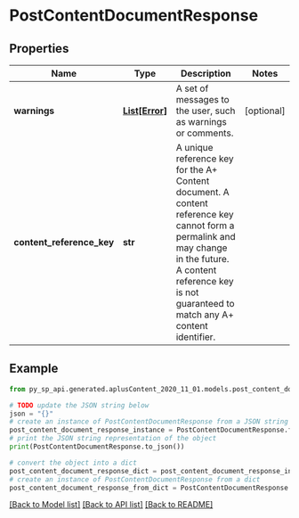 # PostContentDocumentResponse


## Properties

Name | Type | Description | Notes
------------ | ------------- | ------------- | -------------
**warnings** | [**List[Error]**](Error.md) | A set of messages to the user, such as warnings or comments. | [optional] 
**content_reference_key** | **str** | A unique reference key for the A+ Content document. A content reference key cannot form a permalink and may change in the future. A content reference key is not guaranteed to match any A+ content identifier. | 

## Example

```python
from py_sp_api.generated.aplusContent_2020_11_01.models.post_content_document_response import PostContentDocumentResponse

# TODO update the JSON string below
json = "{}"
# create an instance of PostContentDocumentResponse from a JSON string
post_content_document_response_instance = PostContentDocumentResponse.from_json(json)
# print the JSON string representation of the object
print(PostContentDocumentResponse.to_json())

# convert the object into a dict
post_content_document_response_dict = post_content_document_response_instance.to_dict()
# create an instance of PostContentDocumentResponse from a dict
post_content_document_response_from_dict = PostContentDocumentResponse.from_dict(post_content_document_response_dict)
```
[[Back to Model list]](../README.md#documentation-for-models) [[Back to API list]](../README.md#documentation-for-api-endpoints) [[Back to README]](../README.md)


